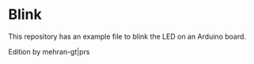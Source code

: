 # Blink

This repository has an example file to blink the LED on an Arduino board.

Edition by mehran-gt|prs
